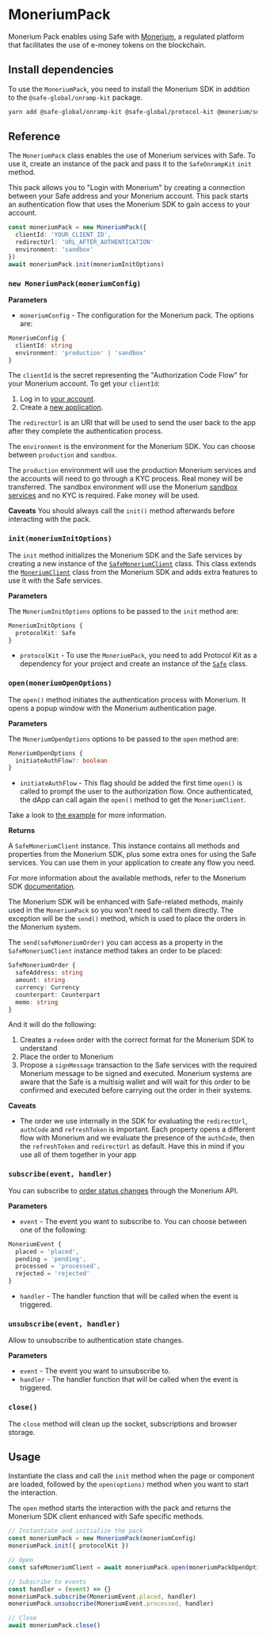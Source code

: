 # MoneriumPack

Monerium Pack enables using Safe with [Monerium](https://monerium.com), a regulated platform that facilitates the use of e-money tokens on the blockchain.

## Install dependencies

To use the `MoneriumPack`, you need to install the Monerium SDK in addition to the `@safe-global/onramp-kit` package.

```bash
yarn add @safe-global/onramp-kit @safe-global/protocol-kit @monerium/sdk
```

## Reference

The `MoneriumPack` class enables the use of Monerium services with Safe. To use it, create an instance of the pack and pass it to the `SafeOnrampKit` `init` method.

This pack allows you to "Login with Monerium" by creating a connection between your Safe address and your Monerium account. This pack starts an authentication flow that uses the Monerium SDK to gain access to your account.

```typescript
const moneriumPack = new MoneriumPack({
  clientId: 'YOUR_CLIENT_ID',
  redirectUrl: 'URL_AFTER_AUTHENTICATION'
  environment: 'sandbox'
})
await moneriumPack.init(moneriumInitOptions)
```

### `new MoneriumPack(moneriumConfig)`

**Parameters**

- `moneriumConfig` - The configuration for the Monerium pack. The options are:

```typescript
MoneriumConfig {
  clientId: string
  environment: 'production' | 'sandbox'
}
```

The `clientId` is the secret representing the "Authorization Code Flow" for your Monerium account. To get your `clientId`:

1. Log in to [your account](https://monerium.dev).
2. Create a [new application](https://monerium.dev/docs/getting-started/create-app).

The `redirectUrl` is an URI that will be used to send the user back to the app after they complete the authentication process.

The `environment` is the environment for the Monerium SDK. You can choose between `production` and `sandbox`.

The `production` environment will use the production Monerium services and the accounts will need to go through a KYC process. Real money will be transferred. The sandbox environment will use the Monerium [sandbox services](https://sandbox.monerium.dev) and no KYC is required. Fake money will be used.

**Caveats**
You should always call the `init()` method afterwards before interacting with the pack.

### `init(moneriumInitOptions)`

The `init` method initializes the Monerium SDK and the Safe services by creating a new instance of the [`SafeMoneriumClient`](https://github.com/safe-global/safe-core-sdk/blob/main/packages/onramp-kit/src/packs/monerium/SafeMoneriumClient.ts) class. This class extends the [`MoneriumClient`](https://github.com/monerium/js-sdk/blob/main/libs/sdk/src/client.ts) class from the Monerium SDK and adds extra features to use it with the Safe services.

**Parameters**

The `MoneriumInitOptions` options to be passed to the `init` method are:

```typescript
MoneriumInitOptions {
  protocolKit: Safe
}
```

- `protocolKit` - To use the `MoneriumPack`, you need to add Protocol Kit as a dependency for your project and create an instance of the [`Safe`](https://github.com/safe-global/safe-core-sdk/blob/main/packages/protocol-kit/src/Safe.ts) class.

### `open(moneriumOpenOptions)`

The `open()` method initiates the authentication process with Monerium. It opens a popup window with the Monerium authentication page.

**Parameters**

The `MoneriumOpenOptions` options to be passed to the `open` method are:

```typescript
MoneriumOpenOptions {
  initiateAuthFlow?: boolean
}
```

- `initiateAuthFlow` - This flag should be added the first time `open()` is called to prompt the user to the authorization flow. Once authenticated, the dApp can call again the `open()` method to get the `MoneriumClient`.

Take a look to [the example](https://github.com/safe-global/safe-core-sdk/blob/main/packages/onramp-kit/example/client) for more information.

**Returns**

A `SafeMoneriumClient` instance. This instance contains all methods and properties from the Monerium SDK, plus some extra ones for using the Safe services. You can use them in your application to create any flow you need.

For more information about the available methods, refer to the Monerium SDK [documentation](https://monerium.github.io/sdk/).

The Monerium SDK will be enhanced with Safe-related methods, mainly used in the `MoneriumPack` so you won't need to call them directly. The exception will be the `send()` method, which is used to place the orders in the Monerium system.

The `send(safeMoneriumOrder)` you can access as a property in the `SafeMoneriumClient` instance method takes an order to be placed:

```typescript
SafeMoneriumOrder {
  safeAddress: string
  amount: string
  currency: Currency
  counterpart: Counterpart
  memo: string
}
```

And it will do the following:

1. Creates a `redeem` order with the correct format for the Monerium SDK to understand
2. Place the order to Monerium
3. Propose a `signMessage` transaction to the Safe services with the required Monerium message to be signed and executed. Monerium systems are aware that the Safe is a multisig wallet and will wait for this order to be confirmed and executed before carrying out the order in their systems.

**Caveats**

- The order we use internally in the SDK for evaluating the `redirectUrl`, `authCode` and `refreshToken` is important. Each property opens a different flow with Monerium and we evaluate the presence of the `authCode`, then the `refreshToken` and `redirectUrl` as default. Have this in mind if you use all of them together in your app

### `subscribe(event, handler)`

You can subscribe to [order status changes](https://monerium.dev/api-docs#operation/profile-orders-notifications) through the Monerium API.

**Parameters**

- `event` - The event you want to subscribe to. You can choose between one of the following:

```typescript
MoneriumEvent {
  placed = 'placed',
  pending = 'pending',
  processed = 'processed',
  rejected = 'rejected'
}
```

- `handler` - The handler function that will be called when the event is triggered.

### `unsubscribe(event, handler)`

Allow to unsubscribe to authentication state changes.

**Parameters**

- `event` - The event you want to unsubscribe to.
- `handler` - The handler function that will be called when the event is triggered.

### `close()`

The `close` method will clean up the socket, subscriptions and browser storage.

## Usage

Instantiate the class and call the `init` method when the page or component are loaded, followed by the `open(options)` method when you want to start the interaction.

The `open` method starts the interaction with the pack and returns the Monerium SDK client enhanced with Safe specific methods.

```typescript
// Instantiate and initialize the pack
const moneriumPack = new MoneriumPack(moneriumConfig)
moneriumPack.init({ protocolKit })

// Open
const safeMoneriumClient = await moneriumPack.open(moneriumPackOpenOptions)

// Subscribe to events
const handler = (event) => {}
moneriumPack.subscribe(MoneriumEvent.placed, handler)
moneriumPack.unsubscribe(MoneriumEvent.processed, handler)

// Close
await moneriumPack.close()
```
